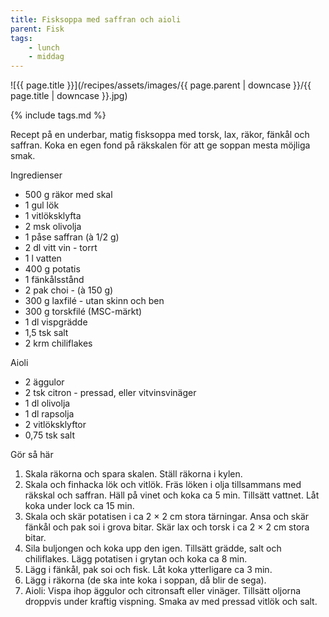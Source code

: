 ```yaml
---
title: Fisksoppa med saffran och aioli
parent: Fisk
tags:
    - lunch
    - middag
---
```

![{{ page.title }}](/recipes/assets/images/{{ page.parent | downcase }}/{{ page.title | downcase }}.jpg)

{% include tags.md %}

Recept på en underbar, matig fisksoppa med torsk, lax, räkor, fänkål och saffran. Koka en egen fond på räkskalen för att ge soppan mesta möjliga smak.

Ingredienser

- 500 g räkor med skal
- 1 gul lök
- 1 vitlöksklyfta
- 2 msk olivolja
- 1 påse saffran (à 1/2 g)
- 2 dl vitt vin - torrt
- 1 l vatten
- 400 g potatis
- 1 fänkålsstånd
- 2 pak choi - (à 150 g)
- 300 g laxfilé - utan skinn och ben
- 300 g torskfilé (MSC-märkt)
- 1 dl vispgrädde
- 1,5 tsk salt
- 2 krm chiliflakes

Aioli

- 2 äggulor
- 2 tsk citron - pressad, eller vitvinsvinäger
- 1 dl olivolja
- 1 dl rapsolja
- 2 vitlöksklyftor
- 0,75 tsk salt

Gör så här

1. Skala räkorna och spara skalen. Ställ räkorna i kylen.
2. Skala och finhacka lök och vitlök. Fräs löken i olja tillsammans med räkskal och saffran. Häll på vinet och koka ca 5 min. Tillsätt vattnet. Låt koka under lock ca 15 min.
3. Skala och skär potatisen i ca 2 × 2 cm stora tärningar. Ansa och skär fänkål och pak soi i grova bitar. Skär lax och torsk i ca 2 × 2 cm stora bitar.
4. Sila buljongen och koka upp den igen. Tillsätt grädde, salt och chiliflakes. Lägg potatisen i grytan och koka ca 8 min.
5. Lägg i fänkål, pak soi och fisk. Låt koka ytterligare ca 3 min.
6. Lägg i räkorna (de ska inte koka i soppan, då blir de sega).
7. Aioli: Vispa ihop äggulor och citronsaft eller vinäger. Tillsätt oljorna droppvis under kraftig vispning. Smaka av med pressad vitlök och salt.
